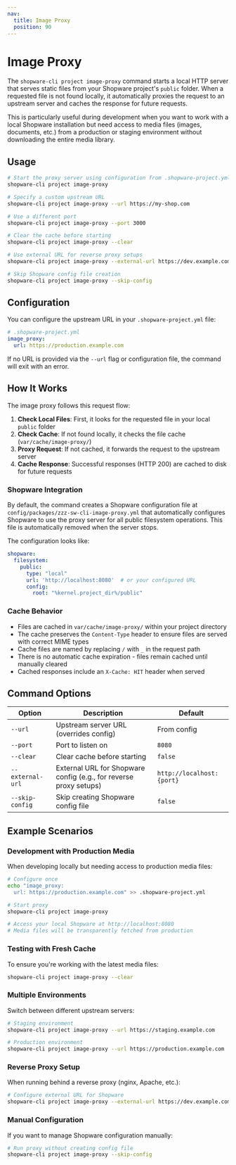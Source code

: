 ```yaml
---
nav:
  title: Image Proxy
  position: 90
---
```


# Image Proxy

The `shopware-cli project image-proxy` command starts a local HTTP server that serves static files from your Shopware project's `public` folder. When a requested file is not found locally, it automatically proxies the request to an upstream server and caches the response for future requests.

This is particularly useful during development when you want to work with a local Shopware installation but need access to media files (images, documents, etc.) from a production or staging environment without downloading the entire media library.

## Usage

```bash
# Start the proxy server using configuration from .shopware-project.yml
shopware-cli project image-proxy

# Specify a custom upstream URL
shopware-cli project image-proxy --url https://my-shop.com

# Use a different port
shopware-cli project image-proxy --port 3000

# Clear the cache before starting
shopware-cli project image-proxy --clear

# Use external URL for reverse proxy setups
shopware-cli project image-proxy --external-url https://dev.example.com

# Skip Shopware config file creation
shopware-cli project image-proxy --skip-config
```

## Configuration

You can configure the upstream URL in your `.shopware-project.yml` file:

```yaml
# .shopware-project.yml
image_proxy:
  url: https://production.example.com
```

If no URL is provided via the `--url` flag or configuration file, the command will exit with an error.

## How It Works

The image proxy follows this request flow:

1. **Check Local Files**: First, it looks for the requested file in your local `public` folder
2. **Check Cache**: If not found locally, it checks the file cache (`var/cache/image-proxy/`)
3. **Proxy Request**: If not cached, it forwards the request to the upstream server
4. **Cache Response**: Successful responses (HTTP 200) are cached to disk for future requests

### Shopware Integration

By default, the command creates a Shopware configuration file at `config/packages/zzz-sw-cli-image-proxy.yml` that automatically configures Shopware to use the proxy server for all public filesystem operations. This file is automatically removed when the server stops.

The configuration looks like:

```yaml
shopware:
  filesystem:
    public:
      type: "local"
      url: 'http://localhost:8080'  # or your configured URL
      config:
        root: "%kernel.project_dir%/public"
```

### Cache Behavior

- Files are cached in `var/cache/image-proxy/` within your project directory
- The cache preserves the `Content-Type` header to ensure files are served with correct MIME types
- Cache files are named by replacing `/` with `_` in the request path
- There is no automatic cache expiration - files remain cached until manually cleared
- Cached responses include an `X-Cache: HIT` header when served

## Command Options

| Option           | Description                                                       | Default                   |
|------------------|-------------------------------------------------------------------|---------------------------|
| `--url`          | Upstream server URL (overrides config)                            | From config               |
| `--port`         | Port to listen on                                                 | `8080`                    |
| `--clear`        | Clear cache before starting                                       | `false`                   |
| `--external-url` | External URL for Shopware config (e.g., for reverse proxy setups) | `http://localhost:{port}` |
| `--skip-config`  | Skip creating Shopware config file                                | `false`                   |

## Example Scenarios

### Development with Production Media

When developing locally but needing access to production media files:

```bash
# Configure once
echo "image_proxy:
  url: https://production.example.com" >> .shopware-project.yml

# Start proxy
shopware-cli project image-proxy

# Access your local Shopware at http://localhost:8080
# Media files will be transparently fetched from production
```

### Testing with Fresh Cache

To ensure you're working with the latest media files:

```bash
shopware-cli project image-proxy --clear
```

### Multiple Environments

Switch between different upstream servers:

```bash
# Staging environment
shopware-cli project image-proxy --url https://staging.example.com

# Production environment
shopware-cli project image-proxy --url https://production.example.com
```

### Reverse Proxy Setup

When running behind a reverse proxy (nginx, Apache, etc.):

```bash
# Configure external URL for Shopware
shopware-cli project image-proxy --external-url https://dev.example.com
```

### Manual Configuration

If you want to manage Shopware configuration manually:

```bash
# Run proxy without creating config file
shopware-cli project image-proxy --skip-config
```
